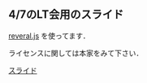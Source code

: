 4/7のLT会用のスライド
---

[reveral.js](https://github.com/hakimel/reveal.js)
を使ってます．

ライセンスに関しては本家をみて下さい．

[スライド](https://hunachi.github.io/prolab-LT-0407-hunachi/)